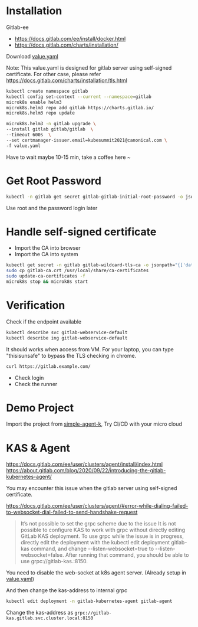 
# Installation

Gitlab-ee
* https://docs.gitlab.com/ee/install/docker.html
* https://docs.gitlab.com/charts/installation/

Download [value.yaml](value.yaml) 

Note: This value.yaml is designed for gitlab server using self-signed certificate.
For other case, please refer https://docs.gitlab.com/charts/installation/tls.html

```bash
kubectl create namespace gitlab
kubectl config set-context --current --namespace=gitlab
microk8s enable helm3
microk8s.helm3 repo add gitlab https://charts.gitlab.io/
microk8s.helm3 repo update

microk8s.helm3 -n gitlab upgrade \
--install gitlab gitlab/gitlab  \
--timeout 600s  \
--set certmanager-issuer.email=kubesummit2021@canonical.com \
-f value.yaml

```

Have to wait maybe 10-15 min, take a coffee here ~ 

# Get Root Password

```bash
kubectl -n gitlab get secret gitlab-gitlab-initial-root-password -o jsonpath='{.data.password}' | base64 -d && echo
```
Use root and the password login later

# Handle self-signed certificate

* Import the CA into browser
* Import the CA into system 

```bash
kubectl get secret -n gitlab gitlab-wildcard-tls-ca -o jsonpath="{['data']['cfssl_ca']}" | base64 --decode > gitlab-ca.crt
sudo cp gitlab-ca.crt /usr/local/share/ca-certificates
sudo update-ca-certificates -f
microk8s stop && microk8s start
```

# Verification

Check if the endpoint available

```bash
kubectl describe svc gitlab-webservice-default
kubectl describe ing gitlab-webservice-default
```

It should works when access from VM. For your laptop, you can type "thisisunsafe" to bypass the TLS checking in chrome.

```bash
curl https://gitlab.example.com/
```

* Check login 
* Check the runner

# Demo Project

Import the project from [simple-agent-k](https://gitlab.com/pjack.chen/simple-agent-k), Try CI/CD with your micro cloud

# KAS & Agent
 
https://docs.gitlab.com/ee/user/clusters/agent/install/index.html
https://about.gitlab.com/blog/2020/09/22/introducing-the-gitlab-kubernetes-agent/

You may encounter this issue when the gitlab server using self-signed certificate.  
  
https://docs.gitlab.com/ee/user/clusters/agent/#error-while-dialing-failed-to-websocket-dial-failed-to-send-handshake-request   

> It’s not possible to set the grpc scheme due to the issue It is not possible to configure KAS to work with grpc without directly editing GitLab KAS deployment. To use grpc while the issue is in progress, directly edit the deployment with the kubectl edit deployment gitlab-kas command, and change --listen-websocket=true to --listen-websocket=false. After running that command, you should be able to use grpc://gitlab-kas.<YOUR-NAMESPACE>:8150.


You need to disable the web-socket at k8s agent server. (Already setup in [value.yaml](value.yaml))

And then change the kas-address to internal grpc  
  
```bash
kubectl edit deployment -n gitlab-kubernetes-agent gitlab-agent
```

Change the kas-address as `grpc://gitlab-kas.gitlab.svc.cluster.local:8150`
  





